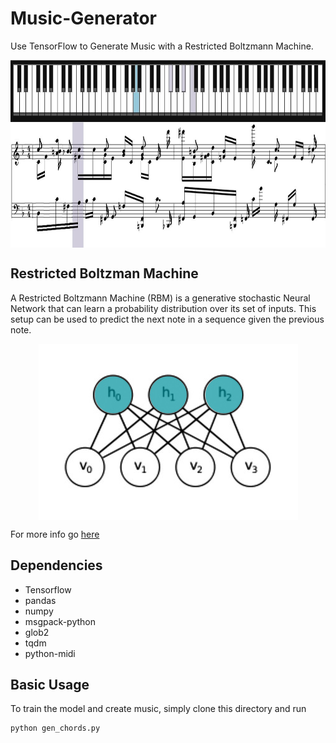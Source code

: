 # Music-Generator
Use TensorFlow to Generate Music with a Restricted Boltzmann Machine.
<p align="center">
<img src="https://github.com/crypto-code/Music-Generator/blob/master/assets/music.JPG" width="800" height="300" align="middle" />   </p>

## Restricted Boltzman Machine
A Restricted Boltzmann Machine (RBM) is a generative stochastic Neural Network that can learn a probability distribution over its set of inputs. This setup can be used to predict the next note in a sequence given the previous note.
<p align="center">
<img src="https://github.com/crypto-code/Music-Generator/blob/master/assets/model.png" align="middle" />   </p>

For more info go [here](https://rubikscode.net/2018/10/01/introduction-to-restricted-boltzmann-machines/)

## Dependencies

  * Tensorflow
  * pandas
  * numpy
  * msgpack-python
  * glob2
  * tqdm 
  * python-midi

## Basic Usage
To train the model and create music, simply clone this directory and run
```
python gen_chords.py
```
